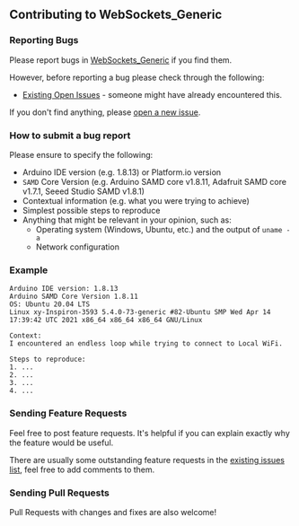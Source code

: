 ## Contributing to WebSockets_Generic

### Reporting Bugs

Please report bugs in [WebSockets_Generic]((https://github.com/khoih-prog/WebSockets_Generic/issues/new)) if you find them.

However, before reporting a bug please check through the following:

* [Existing Open Issues](https://github.com/khoih-prog/WebSockets_Generic/issues) - someone might have already encountered this.

If you don't find anything, please [open a new issue](https://github.com/khoih-prog/WebSockets_Generic/issues/new).

### How to submit a bug report

Please ensure to specify the following:

* Arduino IDE version (e.g. 1.8.13) or Platform.io version
* `SAMD` Core Version (e.g. Arduino SAMD core v1.8.11, Adafruit SAMD core v1.7.1, Seeed Studio SAMD v1.8.1)
* Contextual information (e.g. what you were trying to achieve)
* Simplest possible steps to reproduce
* Anything that might be relevant in your opinion, such as:
  * Operating system (Windows, Ubuntu, etc.) and the output of `uname -a`
  * Network configuration


### Example

```
Arduino IDE version: 1.8.13
Arduino SAMD Core Version 1.8.11
OS: Ubuntu 20.04 LTS
Linux xy-Inspiron-3593 5.4.0-73-generic #82-Ubuntu SMP Wed Apr 14 17:39:42 UTC 2021 x86_64 x86_64 x86_64 GNU/Linux

Context:
I encountered an endless loop while trying to connect to Local WiFi.

Steps to reproduce:
1. ...
2. ...
3. ...
4. ...
```

### Sending Feature Requests

Feel free to post feature requests. It's helpful if you can explain exactly why the feature would be useful.

There are usually some outstanding feature requests in the [existing issues list](https://github.com/khoih-prog/WebSockets_Generic/issues?q=is%3Aopen+is%3Aissue+label%3Aenhancement), feel free to add comments to them.

### Sending Pull Requests

Pull Requests with changes and fixes are also welcome!
